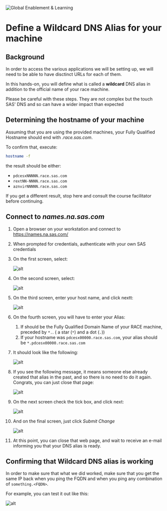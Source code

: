 ![Global Enablement & Learning](https://gelgitlab.race.sas.com/GEL/utilities/writing-content-in-markdown/-/raw/master/img/gel_banner_logo_tech-partners.jpg)

# Define a Wildcard DNS Alias for your machine

## Background

In order to access the various applications we will be setting up, we will need to be able to have disctinct URLs for each of them.

In this hands-on, you will define what is called a **wildcard** DNS alias in addition to the official name of your race machine.

Please be careful with these steps. They are not complex but the touch SAS' DNS and so can have a wider impact than expected

## Determining the hostname of your machine

Assuming that you are using the provided machines, your Fully Qualified Hostname should end with *.race.sas.com*.

To confirm that, execute:

```sh
hostname -f
```

the result should be either:

* `pdcesxNNNNN.race.sas.com`
* `rextNN-NNNN.race.sas.com`
* `aznvirNNNNN.race.sas.com`

If you get a different result, stop here and consult the course facilitator before continuing.

## Connect to *names.na.sas.com*

1. Open a browser on your workstation and connect to <https://names.na.sas.com/>
1. When prompted for credentials, authenticate with your own SAS credentials

1. On the first screen, select:

    ![alt](img/names01.png)

1. On the second screen, select:

    ![alt](img/names02.png)

1. On the third screen, enter your host name, and click nextt:

    ![alt](img/names03.png)

1. On the fourth screen, you will have to enter your Alias:

   1. If should be the Fully Qualified Domain Name of your RACE machine, preceded by `*.`. ( a star (`*`) and a dot (`.`))
   1. If your hostname was `pdcesx00000.race.sas.com`, your alias should be `*.pdcesx00000.race.sas.com`

1. It should look like the following:

    ![alt](img/names04.png)

1. If you see the following message, it means someone else already created that alias in the past, and so there is no need to do it again. Congrats, you can just close that page:

    ![alt](img/names05.png)

1. On the next screen check the tick box, and click next:

    ![alt](img/names06.png)

1. And on the final screen, just click *Submit Change*

    ![alt](img/names07.png)

1. At this point, you can close that web page, and wait to receive an e-mail informing you that your DNS alias is ready.

## Confirming that Wildcard DNS alias is working

In order to make sure that what we did worked, make sure that you get the same IP back when you ping the FQDN and when you ping any combination of `something.<FQDN>`.

For example, you can test it out like this:

![alt](img/pingtest.png)
